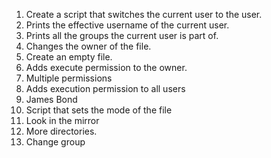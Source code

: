 1. Create a script that switches the current user to the user.
2. Prints the effective username of the current user.
3. Prints all the groups the current user is part of.
4. Changes the owner of the file.
5. Create an empty file.
6. Adds execute permission to the owner.
7. Multiple permissions
8. Adds execution permission to all users
9. James Bond
10. Script that sets the mode of the file
11. Look in the mirror
12. More directories.
13. Change group